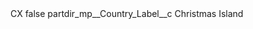 <?xml version="1.0" encoding="UTF-8"?>
<CustomMetadata xmlns="http://soap.sforce.com/2006/04/metadata" xmlns:xsi="http://www.w3.org/2001/XMLSchema-instance" xmlns:xsd="http://www.w3.org/2001/XMLSchema">
    <label>CX</label>
    <protected>false</protected>
    <values>
        <field>partdir_mp__Country_Label__c</field>
        <value xsi:type="xsd:string">Christmas Island</value>
    </values>
</CustomMetadata>

